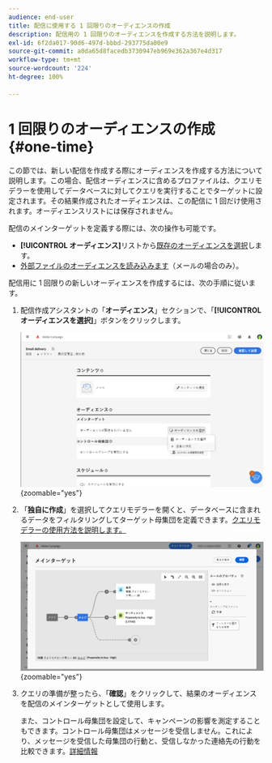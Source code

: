 ```yaml
---
audience: end-user
title: 配信に使用する 1 回限りのオーディエンスの作成
description: 配信用の 1 回限りのオーディエンスを作成する方法を説明します。
exl-id: 6f2da017-90d6-497d-bbbd-293775da00e9
source-git-commit: a0da65d8facedb3730947eb969e362a367e4d317
workflow-type: tm+mt
source-wordcount: '224'
ht-degree: 100%

---
```


# 1 回限りのオーディエンスの作成 {#one-time}

この節では、新しい配信を作成する際にオーディエンスを作成する方法について説明します。この場合、配信オーディエンスに含めるプロファイルは、クエリモデラーを使用してデータベースに対してクエリを実行することでターゲットに設定されます。その結果作成されたオーディエンスは、この配信に 1 回だけ使用されます。オーディエンスリストには保存されません。

配信のメインターゲットを定義する際には、次の操作も可能です。
* **[!UICONTROL オーディエンス]**&#x200B;リストから[既存のオーディエンスを選択](add-audience.md)します。
* [外部ファイルのオーディエンスを読み込みます](file-audience.md)（メールの場合のみ）。

配信用に 1 回限りの新しいオーディエンスを作成するには、次の手順に従います。

1. 配信作成アシスタントの「**オーディエンス**」セクションで、「**[!UICONTROL オーディエンスを選択]**」ボタンをクリックします。

   ![](assets/segment-builder0.png){zoomable="yes"}

1. 「**独自に作成**」を選択してクエリモデラーを開くと、データベースに含まれるデータをフィルタリングしてターゲット母集団を定義できます。[クエリモデラーの使用方法を説明します。](../query/query-modeler-overview.md)

   ![](assets/query-modeler.png){zoomable="yes"}

1. クエリの準備が整ったら、「**確認**」をクリックして、結果のオーディエンスを配信のメインターゲットとして使用します。

   また、コントロール母集団を設定して、キャンペーンの影響を測定することもできます。コントロール母集団はメッセージを受信しません。これにより、メッセージを受信した母集団の行動と、受信しなかった連絡先の行動を比較できます。[詳細情報](control-group.md)
